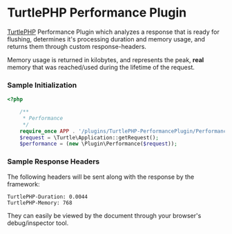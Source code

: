 TurtlePHP Performance Plugin
===
[TurtlePHP](https://github.com/onassar/TurtlePHP) Performance Plugin which
analyzes a response that is ready for flushing, determines it&#039;s processing
duration and memory usage, and returns them through custom response-headers.

Memory usage is returned in kilobytes, and represents the peak, **real** memory
that was reached/used during the lifetime of the request.

### Sample Initialization
``` php
<?php

    /**
     * Performance
     */
    require_once APP . '/plugins/TurtlePHP-PerformancePlugin/Performance.class.php';
    $request = \Turtle\Application::getRequest();
    $performance = (new \Plugin\Performance($request));

```

### Sample Response Headers
The following headers will be sent along with the response by the framework:

```
TurtlePHP-Duration: 0.0044
TurtlePHP-Memory: 768
```

They can easily be viewed by the document through your browser&#039;s
debug/inspector tool.
